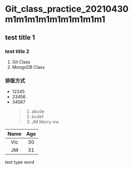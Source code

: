 # Git_class_practice_20210430 m1m1m1m1m1m1m1m1m1
## test title 1
### test title 2
1. Git Class
2. MongoDB Class

### 排版方式
- 12345
- 23456
- 34567
  > 1. abcde
  > 2. bcdef
  > 3. JM Merry me

|Name|Age|
|:----:|:---:|
|Vic|30|
|JM|31|


test type word
